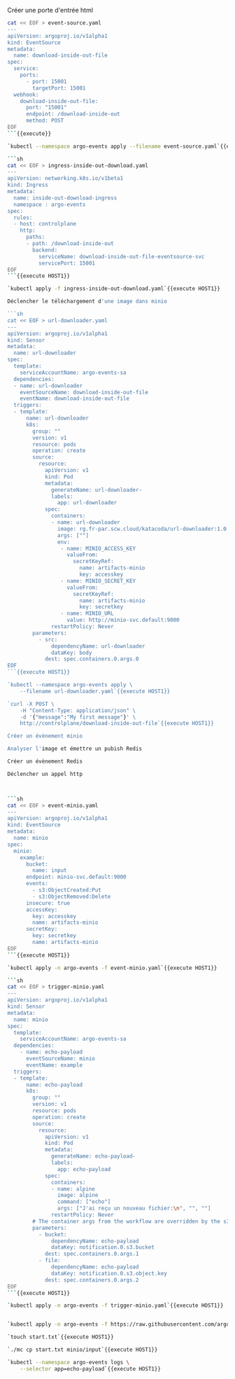 Créer une porte d'entrée html

```sh
cat << EOF > event-source.yaml
---
apiVersion: argoproj.io/v1alpha1
kind: EventSource
metadata:
  name: download-inside-out-file
spec:
  service:
    ports:
      - port: 15001
        targetPort: 15001
  webhook:
    download-inside-out-file:
      port: "15001"
      endpoint: /download-inside-out
      method: POST
EOF
```{{execute}}

`kubectl --namespace argo-events apply --filename event-source.yaml`{{execute HOST1}}

```sh
cat << EOF > ingress-inside-out-download.yaml
---
apiVersion: networking.k8s.io/v1beta1
kind: Ingress
metadata:
  name: inside-out-download-ingress
  namespace : argo-events
spec:
  rules:
  - host: controlplane
    http:
      paths:
      - path: /download-inside-out
        backend:
          serviceName: download-inside-out-file-eventsource-svc
          servicePort: 15001
EOF
```{{execute HOST1}}

`kubectl apply -f ingress-inside-out-download.yaml`{{execute HOST1}}

Déclencher le téléchargement d'une image dans minio

```sh
cat << EOF > url-downloader.yaml
---
apiVersion: argoproj.io/v1alpha1
kind: Sensor
metadata:
  name: url-downloader
spec:
  template:
    serviceAccountName: argo-events-sa
  dependencies:
  - name: url-downloader
    eventSourceName: download-inside-out-file
    eventName: download-inside-out-file
  triggers:
  - template:
      name: url-downloader
      k8s:
        group: ""
        version: v1
        resource: pods
        operation: create
        source:
          resource:
            apiVersion: v1
            kind: Pod
            metadata:
              generateName: url-downloader-
              labels:
                app: url-downloader
            spec:
              containers:
              - name: url-downloader
                image: rg.fr-par.scw.cloud/katacoda/url-downloader:1.0.1
                args: [""]
                env:
                 - name: MINIO_ACCESS_KEY
                   valueFrom:
                     secretKeyRef:
                       name: artifacts-minio
                       key: accesskey
                 - name: MINIO_SECRET_KEY
                   valueFrom:
                     secretKeyRef:
                       name: artifacts-minio
                       key: secretkey
                 - name: MINIO_URL
                   value: http://minio-svc.default:9000
              restartPolicy: Never
        parameters:
          - src:
              dependencyName: url-downloader
              dataKey: body
            dest: spec.containers.0.args.0
EOF
```{{execute HOST1}}

`kubectl --namespace argo-events apply \
    --filename url-downloader.yaml`{{execute HOST1}}

`curl -X POST \
    -H "Content-Type: application/json" \
    -d '{"message":"My first message"}' \
    http://controlplane/download-inside-out-file`{{execute HOST1}}

Créer un évènement minio

Analyser l'image et émettre un pubish Redis

Créer un évènement Redis

Déclencher un appel http



```sh
cat << EOF > event-minio.yaml
---
apiVersion: argoproj.io/v1alpha1
kind: EventSource
metadata:
  name: minio
spec:
  minio:
    example:
      bucket:
        name: input
      endpoint: minio-svc.default:9000
      events:
        - s3:ObjectCreated:Put
        - s3:ObjectRemoved:Delete
      insecure: true
      accessKey:
        key: accesskey
        name: artifacts-minio
      secretKey:
        key: secretkey
        name: artifacts-minio
EOF
```{{execute HOST1}}

`kubectl apply -n argo-events -f event-minio.yaml`{{execute HOST1}}

```sh
cat << EOF > trigger-minio.yaml
---
apiVersion: argoproj.io/v1alpha1
kind: Sensor
metadata:
  name: minio
spec:
  template:
    serviceAccountName: argo-events-sa
  dependencies:
    - name: echo-payload
      eventSourceName: minio
      eventName: example
  triggers:
  - template:
      name: echo-payload
      k8s:
        group: ""
        version: v1
        resource: pods
        operation: create
        source:
          resource:
            apiVersion: v1
            kind: Pod
            metadata:
              generateName: echo-payload-
              labels:
                app: echo-payload
            spec:
              containers:
              - name: alpine
                image: alpine
                command: ["echo"]
                args: ["J'ai reçu un nouveau fichier:\n", "", ""]
              restartPolicy: Never
        # The container args from the workflow are overridden by the s3 notification key
        parameters:
          - bucket:
              dependencyName: echo-payload
              dataKey: notification.0.s3.bucket
            dest: spec.containers.0.args.1
          - file:
              dependencyName: echo-payload
              dataKey: notification.0.s3.object.key
            dest: spec.containers.0.args.2
EOF
```{{execute HOST1}}

`kubectl apply -n argo-events -f trigger-minio.yaml`{{execute HOST1}}


`kubectl apply -n argo-events -f https://raw.githubusercontent.com/argoproj/argo-events/stable/examples/sensors/minio.yaml`{{execute HOST1}}

`touch start.txt`{{execute HOST1}}

`./mc cp start.txt minio/input`{{execute HOST1}}

`kubectl --namespace argo-events logs \
    --selector app=echo-payload`{{execute HOST1}}
